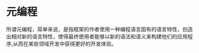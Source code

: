 # 元编程

所谓元编程，简单来说，是指框架的作者使用一种编程语言固有的语言特性，创造出相对新的语言特性，使得最终使用者能够以新的语法和语义来构建他们的应用程序,从而在某些领域开发中获得更好的开发体验。
